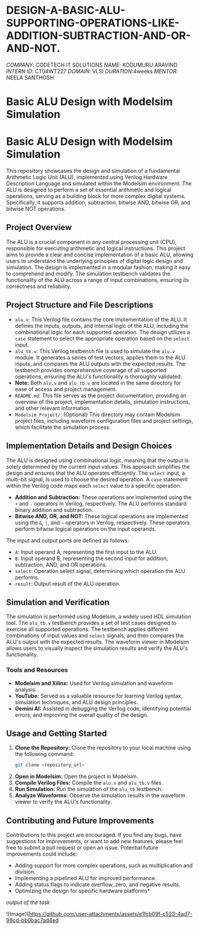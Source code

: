 # DESIGN-A-BASIC-ALU-SUPPORTING-OPERATIONS-LIKE-ADDITION-SUBTRACTION-AND-OR-AND-NOT.
*COMPANY*: CODETECH IT SOLUTIONS 
*NAME*: KODUMURU ARAVIND 
*INTERN ID*: CT04WT227
*DOMAIN*: VLSI
*DURATION*:4weeks
*MENTOR*: NEELA SANTHOSH
# Basic ALU Design with Modelsim Simulation 


# Basic ALU Design with Modelsim Simulation

This repository showcases the design and simulation of a fundamental Arithmetic Logic Unit (ALU), implemented using Verilog Hardware Description Language and simulated within the Modelsim environment. The ALU is designed to perform a set of essential arithmetic and logical operations, serving as a building block for more complex digital systems. Specifically, it supports addition, subtraction, bitwise AND, bitwise OR, and bitwise NOT operations.

## Project Overview

The ALU is a crucial component in any central processing unit (CPU), responsible for executing arithmetic and logical instructions. This project aims to provide a clear and concise implementation of a basic ALU, allowing users to understand the underlying principles of digital logic design and simulation. The design is implemented in a modular fashion, making it easy to comprehend and modify. The simulation testbench validates the functionality of the ALU across a range of input combinations, ensuring its correctness and reliability.

## Project Structure and File Descriptions

* `alu.v`: This Verilog file contains the core implementation of the ALU. It defines the inputs, outputs, and internal logic of the ALU, including the combinational logic for each supported operation. The design utilizes a `case` statement to select the appropriate operation based on the `select` input.
* `alu_tb.v`: This Verilog testbench file is used to simulate the `alu.v` module. It generates a series of test vectors, applies them to the ALU inputs, and compares the ALU outputs with the expected results. The testbench provides comprehensive coverage of all supported operations, ensuring the ALU's functionality is thoroughly validated.
* **Note:** Both `alu.v` and `alu_tb.v` are located in the same directory for ease of access and project management.
* `README.md`: This file serves as the project documentation, providing an overview of the project, implementation details, simulation instructions, and other relevant information.
* `Modelsim_Project/`: (Optional) This directory may contain Modelsim project files, including waveform configuration files and project settings, which facilitate the simulation process.

## Implementation Details and Design Choices

The ALU is designed using combinational logic, meaning that the output is solely determined by the current input values. This approach simplifies the design and ensures that the ALU operates efficiently. The `select` input, a multi-bit signal, is used to choose the desired operation. A `case` statement within the Verilog code maps each `select` value to a specific operation.

* **Addition and Subtraction:** These operations are implemented using the `+` and `-` operators in Verilog, respectively. The ALU performs standard binary addition and subtraction.
* **Bitwise AND, OR, and NOT:** These logical operations are implemented using the `&`, `|`, and `~` operators in Verilog, respectively. These operators perform bitwise logical operations on the input operands.

The input and output ports are defined as follows:

* `A`: Input operand A, representing the first input to the ALU.
* `B`: Input operand B, representing the second input for addition, subtraction, AND, and OR operations.
* `select`: Operation select signal, determining which operation the ALU performs.
* `result`: Output result of the ALU operation.

## Simulation and Verification

The simulation is performed using Modelsim, a widely used HDL simulation tool. The `alu_tb.v` testbench provides a set of test cases designed to exercise all supported operations. The testbench applies different combinations of input values and `select` signals, and then compares the ALU's output with the expected results. The waveform viewer in Modelsim allows users to visually inspect the simulation results and verify the ALU's functionality.

### Tools and Resources

* **Modelsim and Xilinx:** Used for Verilog simulation and waveform analysis.
* **YouTube:** Served as a valuable resource for learning Verilog syntax, simulation techniques, and ALU design principles.
* **Gemini AI:** Assisted in debugging the Verilog code, identifying potential errors, and improving the overall quality of the design.

## Usage and Getting Started

1.  **Clone the Repository:** Clone the repository to your local machine using the following command:
    ```bash
    git clone <repository_url>
    ```
2.  **Open in Modelsim:** Open the project in Modelsim.
3.  **Compile Verilog Files:** Compile the `alu.v` and `alu_tb.v` files.
4.  **Run Simulation:** Run the simulation of the `alu_tb` testbench.
5.  **Analyze Waveforms:** Observe the simulation results in the waveform viewer to verify the ALU's functionality.

## Contributing and Future Improvements

Contributions to this project are encouraged. If you find any bugs, have suggestions for improvements, or want to add new features, please feel free to submit a pull request or open an issue. Potential future improvements could include:

* Adding support for more complex operations, such as multiplication and division.
* Implementing a pipelined ALU for improved performance.
* Adding status flags to indicate overflow, zero, and negative results.
* Optimizing the design for specific hardware platforms*

*output of the task*


![Image](https://github.com/user-attachments/assets/e1fcb09f-c523-4ad7-98cd-bb0bac7ad4ed
